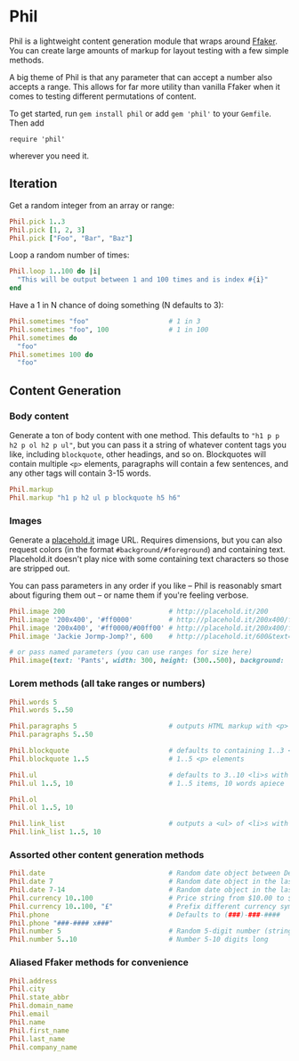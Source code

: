 # Phil

Phil is a lightweight content generation module that wraps around [Ffaker](https://github.com/EmmanuelOga/ffaker/tree/master/lib/ffaker). You can create large amounts of markup for layout testing with a few simple methods.

A big theme of Phil is that any parameter that can accept a number also accepts a range. This allows for far more utility than vanilla Ffaker when it comes to testing different permutations of content.

To get started, run `gem install phil` or add `gem 'phil'` to your
`Gemfile`. Then add

```
require 'phil'
```

wherever you need it.

## Iteration

Get a random integer from an array or range:

```ruby
Phil.pick 1..3
Phil.pick [1, 2, 3]
Phil.pick ["Foo", "Bar", "Baz"]
```

Loop a random number of times:

```ruby
Phil.loop 1..100 do |i|
  "This will be output between 1 and 100 times and is index #{i}"
end
```

Have a 1 in N chance of doing something (N defaults to 3):

```ruby
Phil.sometimes "foo"                    # 1 in 3
Phil.sometimes "foo", 100               # 1 in 100
Phil.sometimes do
  "foo"
Phil.sometimes 100 do
  "foo"
```

## Content Generation

### Body content

Generate a ton of body content with one method. This defaults to
`"h1 p p h2 p ol h2 p ul"`, but you can pass it a string of whatever content tags you like,
including `blockquote`, other headings, and so on. Blockquotes will contain multiple `<p>` elements, paragraphs will contain a few sentences, and any other tags will contain 3-15 words.

```ruby
Phil.markup
Phil.markup "h1 p h2 ul p blockquote h5 h6"
```

### Images

Generate a [placehold.it](http://placehold.it) image URL. Requires dimensions, but you can also request colors (in the format `#background/#foreground`) and containing text. Placehold.it doesn't play nice with some containing text characters so those are stripped out.

You can pass parameters in any order if you like – Phil is reasonably smart about figuring them out – or name them if you're feeling verbose.

```ruby
Phil.image 200                          # http://placehold.it/200
Phil.image '200x400', '#ff0000'         # http://placehold.it/200x400/ff0000
Phil.image '200x400', '#ff0000/#00ff00' # http://placehold.it/200x400/ff0000/00ff00
Phil.image 'Jackie Jormp-Jomp?', 600    # http://placehold.it/600&text=Jackie+Jormp-Jomp

# or pass named parameters (you can use ranges for size here)
Phil.image(text: 'Pants', width: 300, height: (300..500), background: '#ff0000', foreground: '#0000ff')
```

### Lorem methods (all take ranges or numbers)

```ruby
Phil.words 5
Phil.words 5..50

Phil.paragraphs 5                       # outputs HTML markup with <p> elements
Phil.paragraphs 5..50

Phil.blockquote                         # defaults to containing 1..3 <p> elements
Phil.blockquote 1..5                    # 1..5 <p> elements

Phil.ul                                 # defaults to 3..10 <li>s with 3..15 words
Phil.ul 1..5, 10                        # 1..5 items, 10 words apiece

Phil.ol
Phil.ol 1..5, 10

Phil.link_list                          # outputs a <ul> of <li>s with <a>s inside
Phil.link_list 1..5, 10
```

### Assorted other content generation methods

```ruby
Phil.date                               # Random date object between Dec 31 1969 and now
Phil.date 7                             # Random date object in the last 7 days
Phil.date 7-14                          # Random date object in the last 7-14 days
Phil.currency 10..100                   # Price string from $10.00 to $100.99
Phil.currency 10..100, "£"              # Prefix different currency symbol
Phil.phone                              # Defaults to (###)-###-####
Phil.phone "###-#### x###"
Phil.number 5                           # Random 5-digit number (string)
Phil.number 5..10                       # Number 5-10 digits long
```

### Aliased Ffaker methods for convenience

```ruby
Phil.address
Phil.city
Phil.state_abbr
Phil.domain_name
Phil.email
Phil.name
Phil.first_name
Phil.last_name
Phil.company_name
```
